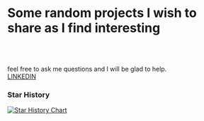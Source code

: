 # Some random projects I wish to share as I find interesting
<br><br>

feel free to ask me questions and I will be glad to help.
<br>
<a href="https://www.linkedin.com/in/sinawic/">LINKEDIN</a>

### Star History

[![Star History Chart](https://api.star-history.com/svg?repos=sinawic/4yt&type=Date)](https://star-history.com/#sinawic/4yt&Date)
